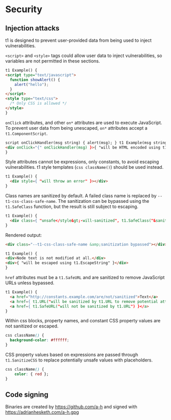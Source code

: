 # Security

## Injection attacks

t1 is designed to prevent user-provided data from being used to inject vulnerabilities.

`<script>` and `<style>` tags could allow user data to inject vulnerabilities, so variables are not permitted in these sections.

```html
t1 Example() {
<script type="text/javascript">
  function showAlert() {
    alert("hello");
  }
</script>
<style type="text/css">
  /* Only CSS is allowed */
</style>
}
```

`onClick` attributes, and other `on*` attributes are used to execute JavaScript. To prevent user data from being unescaped, `on*` attributes accept a `t1.ComponentScript`.

```html
script onClickHandler(msg string) { alert(msg); } t1 Example(msg string) {
<div onClick="{" onClickHandler(msg) }>{ "will be HTML encoded using t1.Escape" }</div>
}
```

Style attributes cannot be expressions, only constants, to avoid escaping vulnerabilities. t1 style templates (`css className()`) should be used instead.

```html
t1 Example() {
  <div style={ "will throw an error" }></div>
}
```

Class names are sanitized by default. A failed class name is replaced by `--t1-css-class-safe-name`. The sanitization can be bypassed using the `t1.SafeClass` function, but the result is still subject to escaping.

```html
t1 Example() {
  <div class={ "unsafe</style&gt;-will-sanitized", t1.SafeClass("&sanitization bypassed") }></div>
}
```

Rendered output:

```html
<div class="--t1-css-class-safe-name &amp;sanitization bypassed"></div>
```

```html
t1 Example() {
<div>Node text is not modified at all.</div>
<div>{ "will be escaped using t1.EscapeString" }</div>
}
```

`href` attributes must be a `t1.SafeURL` and are sanitized to remove JavaScript URLs unless bypassed.

```html
t1 Example() {
  <a href="http://constants.example.com/are/not/sanitized">Text</a>
  <a href={ t1.URL("will be sanitized by t1.URL to remove potential attacks") }</a>
  <a href={ t1.SafeURL("will not be sanitized by t1.URL") }</a>
}
```

Within css blocks, property names, and constant CSS property values are not sanitized or escaped.

```css
css className() {
  background-color: #ffffff;
}
```

CSS property values based on expressions are passed through `t1.SanitizeCSS` to replace potentially unsafe values with placeholders.

```css
css className() {
	color: { red };
}
```

## Code signing

Binaries are created by https://github.com/a-h and signed with https://adrianhesketh.com/a-h.gpg
